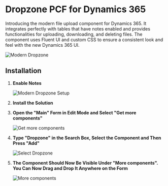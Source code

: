 # Dropzone PCF for Dynamics 365

Introducing the modern file upload component for Dynamics 365. It integrates perfectly with tables that have notes enabled and provides functionalities for uploading, downloading, and deleting files. The component uses Fluent UI and custom CSS to ensure a consistent look and feel with the new Dynamics 365 UI.

![Modern Dropzone](https://github.com/GorgonUK/DropzonePCF/assets/59618079/49436e3f-5f6a-4020-8802-7e2686ba876f)

## Installation


1. **Enable Notes**
   
   ![Modern Dropzone Setup](https://github.com/GorgonUK/DropzonePCF/assets/59618079/652bdb3c-1e1f-45f4-95a9-e61cb6b2873e)

2. **Install the Solution**

3. **Open the "Main" Form in Edit Mode and Select "Get more components"**
   
   ![Get more components](https://github.com/GorgonUK/DropzonePCF/assets/59618079/d737906e-29f2-4217-bb04-09a748ff3209)

4. **Type "Dropzone" in the Search Box, Select the Component and Then Press "Add"**
   
   ![Select Dropzone](https://github.com/GorgonUK/DropzonePCF/assets/59618079/5e1c1298-bd50-4d0e-8b10-4110ebc5dc44)

5. **The Component Should Now Be Visible Under "More components". You Can Now Drag and Drop It Anywhere on the Form**
   
   ![More components](https://github.com/GorgonUK/DropzonePCF/assets/59618079/fdea28a7-925f-46db-b698-8edcf26d9348)



